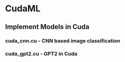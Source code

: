# CudaML
## Implement Models in Cuda

### cuda_cnn.cu - CNN based image classification 
### cuda_gpt2.cu - GPT2 in Cuda
